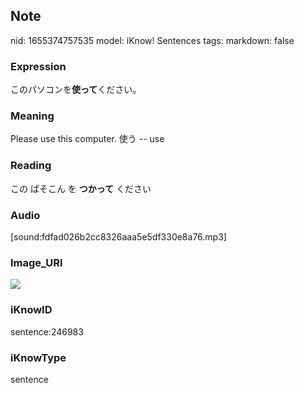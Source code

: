 ## Note
nid: 1655374757535
model: iKnow! Sentences
tags: 
markdown: false

### Expression
このパソコンを<b>使って</b>ください。

### Meaning
Please use this computer.
使う -- use

### Reading
この ぱそこん を <b>つかって</b> ください

### Audio
[sound:fdfad026b2cc8326aaa5e5df330e8a76.mp3]

### Image_URI
<img src="a86308cee7ffb120f950dfe7eeb42fec.jpg">

### iKnowID
sentence:246983

### iKnowType
sentence
